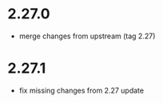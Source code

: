 
# 2.27.0

* merge changes from upstream (tag 2.27)

# 2.27.1

* fix missing changes from 2.27 update

